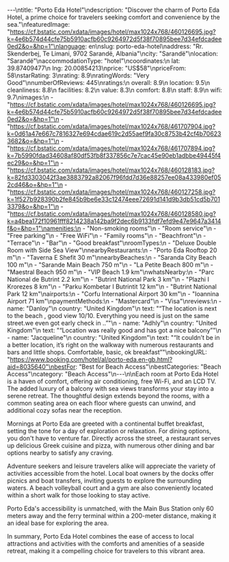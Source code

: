 ---\ntitle: "Porto Eda Hotel"\ndescription: "Discover the charm of Porto Eda Hotel, a prime choice for travelers seeking comfort and convenience by the sea."\nfeaturedImage: "https://cf.bstatic.com/xdata/images/hotel/max1024x768/460126695.jpg?k=4e6b574d44cfe75b5910acfb60c9264972d5f38f70895bee7d34efdcadee0ed2&o=&hp=1"\nlanguage: en\nslug: porto-eda-hotel\naddress: "Rr. Skenderbej, Te Limani, 9702 Sarandë, Albania"\ncity: "Sarandë"\nlocation: "Sarandë"\naccommodationType: "hotel"\ncoordinates:\n  lat: 39.87409477\n  lng: 20.00854213\nprice: "US$58"\npriceFrom: 58\nstarRating: 3\nrating: 8.9\nratingWords: "Very Good"\nnumberOfReviews: 445\nratings:\n  overall: 8.9\n  location: 9.5\n  cleanliness: 8.8\n  facilities: 8.2\n  value: 8.3\n  comfort: 8.8\n  staff: 8.9\n  wifi: 9.7\nimages:\n  - "https://cf.bstatic.com/xdata/images/hotel/max1024x768/460126695.jpg?k=4e6b574d44cfe75b5910acfb60c9264972d5f38f70895bee7d34efdcadee0ed2&o=&hp=1"\n  - "https://cf.bstatic.com/xdata/images/hotel/max1024x768/461707904.jpg?k=0d61a47e667c7816327e694cdae619c2d55aef9fa30c8753b42cf4b706233682&o=&hp=1"\n  - "https://cf.bstatic.com/xdata/images/hotel/max1024x768/461707894.jpg?k=7b5990fdad34608af80df53fb8f337856c7e7cac45e90eb1adbbe49445f4ec29&o=&hp=1"\n  - "https://cf.bstatic.com/xdata/images/hotel/max1024x768/460128183.jpg?k=82fd3303042f3ae3883792a82067f96fdd7d36e88257ee08a433980ef052cd46&o=&hp=1"\n  - "https://cf.bstatic.com/xdata/images/hotel/max1024x768/460127258.jpg?k=1f527b928390b2fe845b9be6e33c12474eee72691d141d9b3db51cd5b7013379&o=&hp=1"\n  - "https://cf.bstatic.com/xdata/images/hotel/max1024x768/460128580.jpg?k=a4bea172f10961fff8214238a142ba9f2dec6b9133fdf7efd9e47e9647a3414f&o=&hp=1"\namenities:\n  - "Non-smoking rooms"\n  - "Room service"\n  - "Free parking"\n  - "Free WiFi"\n  - "Family rooms"\n  - "Beachfront"\n  - "Terrace"\n  - "Bar"\n  - "Good breakfast"\nroomTypes:\n  - "Deluxe Double Room with Side Sea View"\nnearbyRestaurants:\n  - "Porto Eda Rooftop 20 m"\n  - "Taverna E Shefit 30 m"\nnearbyBeaches:\n  - "Saranda City Beach 100 m"\n  - "Sarande Main Beach 750 m"\n  - "La Petite Beach 800 m"\n  - "Maestral Beach 950 m"\n  - "VIP Beach 1.9 km"\nwhatsNearby:\n  - "Parc National de Butrint 2.2 km"\n  - "Butrint National Park 3 km"\n  - "Plazhi I Krorezes 8 km"\n  - "Parku Kombetar I Butrintit 12 km"\n  - "Butrint National Park 12 km"\nairports:\n  - "Corfu International Airport 30 km"\n  - "Ioannina Airport 71 km"\npaymentMethods:\n  - "Mastercard"\n  - "Visa"\nreviews:\n  - name: "Danloy"\n    country: "United Kingdom"\n    text: "“The location is next to the beach , good view 10/10. Everything you need is just on the same street.we even got early check in ..”"\n  - name: "Adhly"\n    country: "United Kingdom"\n    text: "“Location was really good and has got a nice balcony”"\n  - name: "Jacqueline"\n    country: "United Kingdom"\n    text: "“It couldn’t be in a better location, it’s right on the walkway with numerous restaurants and bars and little shops. Comfortable, basic, ok breakfast”"\nbookingURL: "https://www.booking.com/hotel/al/porto-eda.en-gb.html?aid=8035640"\nbestFor: "Best for Beach Access"\nbestCategories: "Beach Access"\ncategory: "Beach Access"\n---\n\nEach room at Porto Eda Hotel is a haven of comfort, offering air conditioning, free Wi-Fi, and an LCD TV. The added luxury of a balcony with sea views transforms your stay into a serene retreat. The thoughtful design extends beyond the rooms, with a common seating area on each floor where guests can unwind, and additional cozy sofas near the reception.

Mornings at Porto Eda are greeted with a continental buffet breakfast, setting the tone for a day of exploration or relaxation. For dining options, you don't have to venture far. Directly across the street, a restaurant serves up delicious Greek cuisine and pizza, with numerous other dining and bar options nearby to satisfy any craving.

Adventure seekers and leisure travelers alike will appreciate the variety of activities accessible from the hotel. Local boat owners by the docks offer picnics and boat transfers, inviting guests to explore the surrounding waters. A beach volleyball court and a gym are also conveniently located within a short walk for those looking to stay active.

Porto Eda's accessibility is unmatched, with the Main Bus Station only 60 meters away and the ferry terminal within a 200-meter distance, making it an ideal base for exploring the area.

In summary, Porto Eda Hotel combines the ease of access to local attractions and activities with the comforts and amenities of a seaside retreat, making it a compelling choice for travelers to this vibrant area.